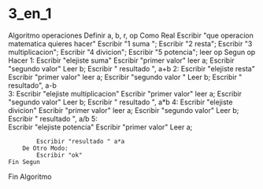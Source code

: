# 3_en_1
Algoritmo operaciones
	Definir  a, b, r, op Como Real
	Escribir "que operacion matematica quieres hacer"
	Escribir "1 suma ";
	Escribir "2 resta";
	Escribir "3 multiplicacion";
	Escribir "4 divicion";
	Escribir "5 potencia";
	leer op
	Segun op Hacer
		1:
			Escribir  "elejiste suma"
			Escribir "primer valor"
			leer a;
			Escribir "segundo valor"
			Leer b;
			Escribir " resultado ", a+b
		2:
			Escribir  "elejiste resta"
			Escribir "primer valor"
			leer a;
			Escribir "segundo valor "
			Leer b;
			Escribir " resultado", a-b	
		3:
			Escribir  "elejiste multiplicacion"
			Escribir "primer valor"
			leer a;
			Escribir "segundo valor"
			Leer b;
			Escribir " resultado ", a*b	
		4:
			Escribir  "elejiste divicion"
			Escribir "primer valor"
			leer a;
			Escribir "segundo valor"
			Leer b;
			Escribir " resultado ", a/b	
		5:	
			Escribir "elejiste potencia"
			Escribir  "primer valor"
			Leer a;
			
			Escribir "resultado " a*a
		De Otro Modo:
			Escribir "ok"
	Fin Segun
Fin Algoritmo
